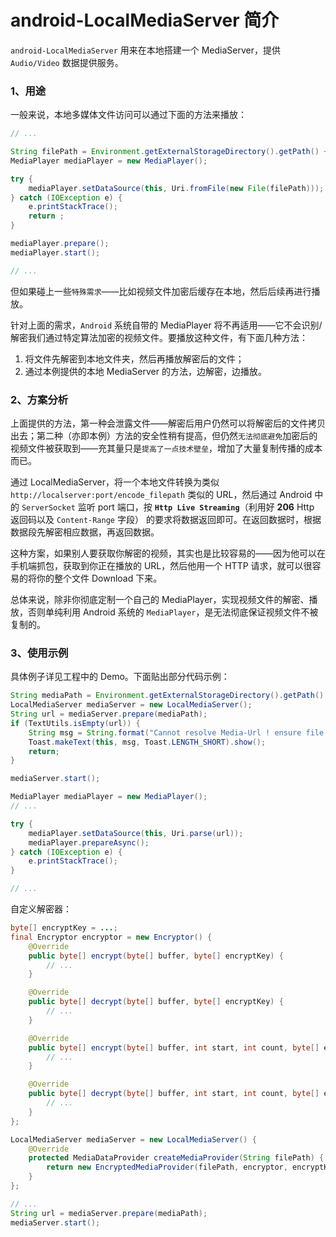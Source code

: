 # android-LocalMediaServer 简介

`android-LocalMediaServer` 用来在本地搭建一个 MediaServer，提供 `Audio/Video` 数据提供服务。

### 1、用途

一般来说，本地多媒体文件访问可以通过下面的方法来播放：

```java
// ...

String filePath = Environment.getExternalStorageDirectory().getPath() + "/media.mp4";
MediaPlayer mediaPlayer = new MediaPlayer();

try {
    mediaPlayer.setDataSource(this, Uri.fromFile(new File(filePath)));
} catch (IOException e) {
    e.printStackTrace();
    return ;
}

mediaPlayer.prepare();
mediaPlayer.start();

// ...
```

但如果碰上一些`特殊需求`——比如视频文件加密后缓存在本地，然后后续再进行播放。

针对上面的需求，`Android` 系统自带的 MediaPlayer 将不再适用——它不会识别/解密我们通过特定算法加密的视频文件。要播放这种文件，有下面几种方法：

1. 将文件先解密到本地文件夹，然后再播放解密后的文件；
2. 通过本例提供的本地 MediaServer 的方法，边解密，边播放。

### 2、方案分析

上面提供的方法，第一种会泄露文件——解密后用户仍然可以将解密后的文件拷贝出去；第二种（亦即本例）方法的安全性稍有提高，但仍然`无法彻底避免`加密后的视频文件被获取到——充其量只是`提高了一点技术壁垒`，增加了大量复制传播的成本而已。

通过 LocalMediaServer，将一个本地文件转换为类似 `http://localserver:port/encode_filepath` 类似的 URL，然后通过 Android 中的 `ServerSocket` 监听 port 端口，按 **`Http Live Streaming`**（利用好 **206** Http 返回码以及 `Content-Range` 字段） 的要求将数据返回即可。在返回数据时，根据数据段先解密相应数据，再返回数据。

这种方案，如果别人要获取你解密的视频，其实也是比较容易的——因为他可以在手机端抓包，获取到你正在播放的 URL，然后他用一个 HTTP 请求，就可以很容易的将你的整个文件 Download 下来。

总体来说，除非你彻底定制一个自己的 MediaPlayer，实现视频文件的解密、播放，否则单纯利用 Android 系统的 `MediaPlayer`，是无法彻底保证视频文件不被复制的。

### 3、使用示例

具体例子详见工程中的 Demo。下面贴出部分代码示例：

```java
String mediaPath = Environment.getExternalStorageDirectory().getPath() + "/media.mp4";
LocalMediaServer mediaServer = new LocalMediaServer();
String url = mediaServer.prepare(mediaPath);
if (TextUtils.isEmpty(url)) {
    String msg = String.format("Cannot resolve Media-Url ! ensure file \"%s\" exists!", mediaPath);
    Toast.makeText(this, msg, Toast.LENGTH_SHORT).show();
    return;
}

mediaServer.start();

MediaPlayer mediaPlayer = new MediaPlayer();
// ...

try {
    mediaPlayer.setDataSource(this, Uri.parse(url));
    mediaPlayer.prepareAsync();
} catch (IOException e) {
    e.printStackTrace();
}

// ...
```

自定义解密器：

```java
byte[] encryptKey = ...;
final Encryptor encryptor = new Encryptor() {
    @Override
    public byte[] encrypt(byte[] buffer, byte[] encryptKey) {
		// ...
    }

    @Override
    public byte[] decrypt(byte[] buffer, byte[] encryptKey) {
		// ...
    }

    @Override
    public byte[] encrypt(byte[] buffer, int start, int count, byte[] encryptKey) {
		// ...
    }

    @Override
    public byte[] decrypt(byte[] buffer, int start, int count, byte[] encryptKey) {
		// ...
    }
};

LocalMediaServer mediaServer = new LocalMediaServer() {
	@Override
    protected MediaDataProvider createMediaProvider(String filePath) {
        return new EncryptedMediaProvider(filePath, encryptor, encryptKey);
    }
};

// ...
String url = mediaServer.prepare(mediaPath);
mediaServer.start();
```
